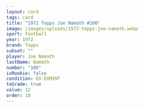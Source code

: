 ```yaml
---
layout: card
tags: card
title: "1972 Topps Joe Namath #100"
image: /images/uploads/1972-topps-joe-namath.webp
sport: Football
year: 1972
brand: Topps
subset: ""
player: Joe Namath
lastName: Namath
number: "100"
isRookie: false
condition: EX-EXMINT
toGrade: true
value: 12
order: 10
---
```


